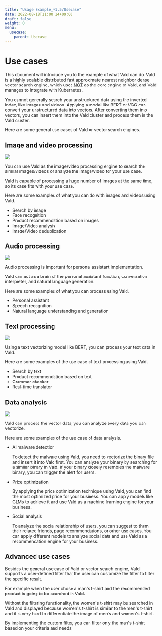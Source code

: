 ```yaml
---
title: "Usage Example_v1.5/Usecase"
date: 2022-08-18T11:00:14+09:00
draft: false
weight: 0
menu:
  usecase:
    parent: Usecase
---
```


# Use cases

  This document will introduce you to the example of what Vald can do.
  Vald is a highly scalable distributed fast approximate nearest neighbor dense vector search engine, which uses [NGT](https://github.com/yahoojapan/NGT) as the core engine of Vald, and Vald manages to integrate with Kubernetes.

  You cannot generally search your unstructured data using the inverted index, like images and videos.
  Applying a model like BERT or VGG can convert your unstructured data into vectors.
  After converting them into vectors, you can insert them into the Vald cluster and process them in the Vald cluster.

  Here are some general use cases of Vald or vector search engines.

## Image and video processing

  <img src="/images/v1.5/usecase/usecase_image.png" />

  You can use Vald as the image/video processing engine to search the similar images/videos or analyze the image/video for your use case.

  Vald is capable of processing a huge number of images at the same time, so its case fits with your use case.

  Here are some examples of what you can do with images and videos using Vald.

- Search by image
- Face recognition
- Product recommendation based on images
- Image/Video analysis
- Image/Video deduplication

## Audio processing

  <img src="/images/v1.5/usecase/usecase_audio.png" />

  Audio processing is important for personal assistant implementation.

  Vald can act as a brain of the personal assistant function, conversation interpreter, and natural language generation.

  Here are some examples of what you can process using Vald.

- Personal assistant
- Speech recognition
- Natural language understanding and generation

## Text processing

  <img src="/images/v1.5/usecase/usecase_text.png" />

  Using a text vectorizing model like BERT, you can process your text data in Vald.

  Here are some examples of the use case of text processing using Vald.

- Search by text
- Product recommendation based on text
- Grammar checker
- Real-time translator

## Data analysis

  <img src="/images/v1.5/usecase/usecase_data.png" />

  Vald can process the vector data, you can analyze every data you can vectorize.

  Here are some examples of the use case of data analysis.

- AI malware detection

  To detect the malware using Vald, you need to vectorize the binary file and insert it into Vald first.
  You can analyze your binary by searching for a similar binary in Vald.
  If your binary closely resembles the malware binary, you can trigger the alert for users.

- Price optimization

   By applying the price optimization technique using Vald, you can find the most optimized price for your business.
  You can apply models like GLMs to achieve it and use Vald as a machine learning engine for your business.

- Social analysis

  To analyze the social relationship of users, you can suggest to them their related friends, page recommendations, or other use cases.
  You can apply different models to analyze social data and use Vald as a recommendation engine for your business.

## Advanced use cases

  Besides the general use case of Vald or vector search engine, Vald supports a user-defined filter that the user can customize the filter to filter the specific result.

  For example when the user chose a man's t-shirt and the recommended product is going to be searched in Vald.

  Without the filtering functionality, the women's t-shirt may be searched in Vald and displayed because women's t-shirt is similar to the men's t-shirt and it is very hard to differentiate the image of men's and women's t-shirt.

  By implementing the custom filter, you can filter only the man's t-shirt based on your criteria and needs.
